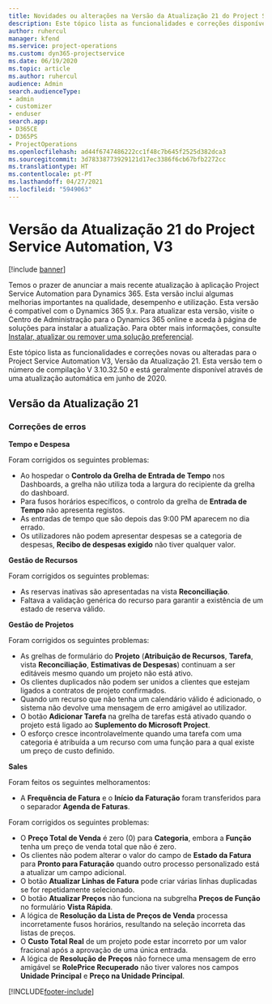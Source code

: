 ```yaml
---
title: Novidades ou alterações na Versão da Atualização 21 do Project Service Automation, V3
description: Este tópico lista as funcionalidades e correções disponíveis no Project Service Automation V3, Versão da Atualização 21, V3.
author: ruhercul
manager: kfend
ms.service: project-operations
ms.custom: dyn365-projectservice
ms.date: 06/19/2020
ms.topic: article
ms.author: ruhercul
audience: Admin
search.audienceType:
- admin
- customizer
- enduser
search.app:
- D365CE
- D365PS
- ProjectOperations
ms.openlocfilehash: ad44f6747486222cc1f48c7b645f2525d382dca3
ms.sourcegitcommit: 3d78338773929121d17ec3386f6cb67bfb2272cc
ms.translationtype: HT
ms.contentlocale: pt-PT
ms.lasthandoff: 04/27/2021
ms.locfileid: "5949063"
---
```

# <a name="project-service-automation-update-release-21-v3"></a>Versão da Atualização 21 do Project Service Automation, V3

[!include [banner](../includes/psa-now-project-operations.md)]

Temos o prazer de anunciar a mais recente atualização à aplicação Project Service Automation para Dynamics 365. Esta versão inclui algumas melhorias importantes na qualidade, desempenho e utilização. Esta versão é compatível com o Dynamics 365 9.x. Para atualizar esta versão, visite o Centro de Administração para o Dynamics 365 online e aceda à página de soluções para instalar a atualização. Para obter mais informações, consulte [Instalar, atualizar ou remover uma solução preferencial](/power-platform/admin/install-remove-preferred-solution).

Este tópico lista as funcionalidades e correções novas ou alteradas para o Project Service Automation V3, Versão da Atualização 21. Esta versão tem o número de compilação V 3.10.32.50 e está geralmente disponível através de uma atualização automática em junho de 2020.

## <a name="update-release-21"></a>Versão da Atualização 21

### <a name="bug-fixes"></a>Correções de erros

**Tempo e Despesa**

Foram corrigidos os seguintes problemas:

- Ao hospedar o **Controlo da Grelha de Entrada de Tempo** nos Dashboards, a grelha não utiliza toda a largura do recipiente da grelha do dashboard.
- Para fusos horários específicos, o controlo da grelha de **Entrada de Tempo** não apresenta registos.
- As entradas de tempo que são depois das 9:00 PM aparecem no dia errado.
- Os utilizadores não podem apresentar despesas se a categoria de despesas, **Recibo de despesas exigido** não tiver qualquer valor.

**Gestão de Recursos**

Foram corrigidos os seguintes problemas:

- As reservas inativas são apresentadas na vista **Reconciliação**.
- Faltava a validação genérica do recurso para garantir a existência de um estado de reserva válido.

**Gestão de Projetos**

Foram corrigidos os seguintes problemas:

- As grelhas de formulário do **Projeto** (**Atribuição de Recursos**, **Tarefa**, vista **Reconciliação**, **Estimativas de Despesas**) continuam a ser editáveis mesmo quando um projeto não está ativo.
- Os clientes duplicados não podem ser unidos a clientes que estejam ligados a contratos de projeto confirmados.
- Quando um recurso que não tenha um calendário válido é adicionado, o sistema não devolve uma mensagem de erro amigável ao utilizador.
- O botão **Adicionar Tarefa** na grelha de tarefas está ativado quando o projeto está ligado ao **Suplemento do Microsoft Project**.
- O esforço cresce incontrolavelmente quando uma tarefa com uma categoria é atribuída a um recurso com uma função para a qual existe um preço de custo definido.

**Sales**

Foram feitos os seguintes melhoramentos:

- A **Frequência de Fatura** e o **Início da Faturação** foram transferidos para o separador **Agenda de Faturas**.

Foram corrigidos os seguintes problemas:

- O **Preço Total de Venda** é zero (0) para **Categoria**, embora a **Função** tenha um preço de venda total que não é zero.
- Os clientes não podem alterar o valor do campo de **Estado da Fatura** para **Pronto para Faturação** quando outro processo personalizado está a atualizar um campo adicional.
- O botão **Atualizar Linhas de Fatura** pode criar várias linhas duplicadas se for repetidamente selecionado.
- O botão **Atualizar Preços** não funciona na subgrelha **Preços de Função** no formulário **Vista Rápida**.
- A lógica de **Resolução da Lista de Preços de Venda** processa incorretamente fusos horários, resultando na seleção incorreta das listas de preços.
- O **Custo Total Real** de um projeto pode estar incorreto por um valor fracional após a aprovação de uma única entrada.
- A lógica de **Resolução de Preços** não fornece uma mensagem de erro amigável se **RolePrice Recuperado** não tiver valores nos campos **Unidade Principal** e **Preço na Unidade Principal**.


[!INCLUDE[footer-include](../includes/footer-banner.md)]